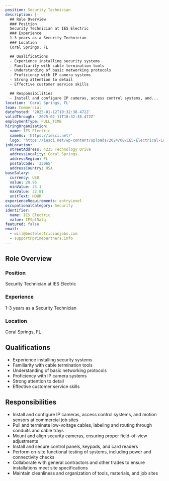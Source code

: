 ```yaml
---
position: Security Technician
description: |-
  ## Role Overview
  ### Position
  Security Technician at IES Electric  
  ### Experience
  1-3 years as a Security Technician  
  ### Location
  Coral Springs, FL  

  ## Qualifications
  - Experience installing security systems  
  - Familiarity with cable termination tools  
  - Understanding of basic networking protocols  
  - Proficiency with IP camera systems  
  - Strong attention to detail  
  - Effective customer service skills  

  ## Responsibilities
  - Install and configure IP cameras, access control systems, and...
location: 'Coral Springs, FL'
team: Commercial
datePosted: '2025-01-12T10:32:38.472Z'
validThrough: '2025-02-11T10:32:38.472Z'
employmentType: FULL_TIME
hiringOrganization:
  name: IES Electric
  sameAs: 'https://iesci.net/'
  logo: 'https://iesci.net/wp-content/uploads/2024/08/IES-Electrical-Logo-color.png'
jobLocation:
  streetAddress: 4235 Technology Drive
  addressLocality: Coral Springs
  addressRegion: FL
  postalCode: '33065'
  addressCountry: USA
baseSalary:
  currency: USD
  value: 28.96
  minValue: 25.1
  maxValue: 32.81
  unitText: HOUR
experienceRequirements: entryLevel
occupationalCategory: Security
identifier:
  name: IES Electric
  value: IESpl5alg
featured: false
email:
  - will@bestelectricianjobs.com
  - support@primepartners.info
---
```




## Role Overview
### Position
Security Technician at IES Electric  
### Experience
1-3 years as a Security Technician  
### Location
Coral Springs, FL  

## Qualifications
- Experience installing security systems  
- Familiarity with cable termination tools  
- Understanding of basic networking protocols  
- Proficiency with IP camera systems  
- Strong attention to detail  
- Effective customer service skills  

## Responsibilities
- Install and configure IP cameras, access control systems, and motion sensors at commercial job sites  
- Pull and terminate low-voltage cables, labeling and routing through conduits and cable trays  
- Mount and align security cameras, ensuring proper field-of-view adjustments  
- Install and secure control panels, keypads, and card readers  
- Perform on-site functional testing of systems, including power and connectivity checks  
- Collaborate with general contractors and other trades to ensure installations meet site specifications  
- Maintain cleanliness and organization of tools, materials, and job sites  